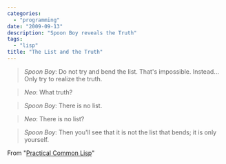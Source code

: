 ```yaml
---
categories:
  - "programming"
date: "2009-09-13"
description: "Spoon Boy reveals the Truth"
tags:
  - "lisp"
title: "The List and the Truth"
---
```


> _Spoon Boy_: Do not try and bend the list. That's impossible. Instead... Only try to realize the truth.

> _Neo_: What truth?

> _Spoon Boy_: There is no list.

> _Neo_: There is no list?

> _Spoon Boy_: Then you'll see that it is not the list that bends; it is only yourself.

From "[Practical Common Lisp][1]"

  [1]: http://gigamonkeys.com/book/they-called-it-lisp-for-a-reason-list-processing.html
